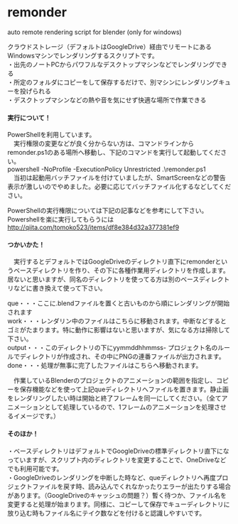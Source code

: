 # remonder
auto remote rendering script for blender (only for windows)  

クラウドストレージ（デフォルトはGoogleDrive）経由でリモートにあるWindowsマシンでレンダリングするスクリプトです。  
・出先のノートPCからパワフルなデスクトップマシンなどでレンダリングできる  
・所定のフォルダにコピーをして保存するだけで、別マシンにレンダリングキューを投げられる  
・デスクトップマシンなどの熱や音を気にせず快適な場所で作業できる  

#### 実行について！  
PowerShellを利用しています。  
　実行権限の変更などが良く分からない方は、コマンドラインからremonder.ps1のある場所へ移動し、下記のコマンドを実行して起動してください。  
powershell -NoProfile -ExecutionPolicy Unrestricted .\remonder.ps1  
　当初は起動用バッチファイルを付けていましたが、SmartScreenなどの警告表示が激しいのでやめました。必要に応じてバッチファイル化するなどしてください。

PowerShellの実行権限については下記の記事などを参考にして下さい。  
Powershellを楽に実行してもらうには  http://qiita.com/tomoko523/items/df8e384d32a377381ef9


#### つかいかた！  
　実行するとデフォルトではGoogleDriveのディレクトリ直下にremonderというベースディレクトリを作り、その下に各種作業用ディレクトリを作成します。居ないと思いますが、同名のディレクトリを使ってる方は別のベースディレクトリなどに書き換えて使って下さい。  

que・・・ここに.blendファイルを置くと古いものから順にレンダリングが開始されます  
work・・・レンダリン中のファイルはこちらに移動されます。中断などするとゴミがたまります。特に動作に影響はないと思いますが、気になる方は掃除して下さい。  
output・・・このディレクトリの下にyymmddhhmmss-
プロジェクト名のルールでディレクトリが作成され、その中にPNGの連番ファイルが出力されます。  
done・・・処理が無事に完了したファイルはこちらへ移動されます。

　作業しているBlenderのプロジェクトのアニメーションの範囲を指定し、コピーを保存機能などを使って上記queディレクトリへファイルを置きます。静止画をレンダリングしたい時は開始と終了フレームを同一にしてください。（全てアニメーションとして処理しているので、1フレームのアニメーションを処理させるイメージです。）

#### そのほか！  
・ベースディレクトリはデフォルトでGoogleDriveの標準ディレクトリ直下になっていますが、スクリプト内のディレクトリを変更することで、OneDriveなどでも利用可能です。  
・GoogleDriveのレンダリングを中断した時など、queディレクトリへ再度プロジェクトファイルを戻す時、読み込んでくれなかったりエラーが出たりする場合があります。（GoogleDriveのキャッシュの問題？）暫く待つか、ファイル名を変更すると処理が始まります。同様に、コピーして保存でキューディレクトリに放り込む時もファイル名にテイク数などを付けると認識しやすいです。
